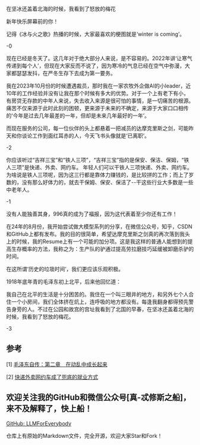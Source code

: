 在坚冰还盖着北海的时候，我看到了怒放的梅花

新年快乐屏幕前的你！

记得《冰与火之歌》热播的时候，大家最喜欢的梗图就是‘winter is coming’。

-0

现在已经是冬天了。这几年对于绝大部分人来说，是不容易的。2022年讲‘让寒气传递到每个人’，但现在大家反而不说了，因为寒冷的气息已经在空气中弥漫，大家都瑟瑟发抖，在严冬生存下去成为第一要务。

我在2023年10月份的时候遭遇裁员，那时我在一家农牧外企做AI的小leader，近10年的工作经验并没有让我在那个时候有多大的优势。对于一个上有老下有小，有房贷无存款的中年人来说，失去收入来源是很可怕的事情，是一切痛苦的根源。痛苦不仅来源于此时此刻的困顿，更来源于未来的不确定，来源于大家口口相传的‘今年是过去几年最差的一年，但却是未来几年最好的一年’。

而现在服务的公司，每一位伙伴的头上都悬着一把减员的达摩克里斯之剑，可能昨天和你谈论工作到面红耳赤的人，今天飞书头像就是‘已离职’。

-2

你应该听过“吉祥三宝”和“铁人三项”，“吉祥三宝”指的是保安、保洁、保姆，“铁人三项”是快递、外卖、网约车。
年轻人们可以干铁人三项快递、外卖、网约车。为啥说是铁人三项呢，因为这三行都是靠体力赚钱的，是比较拼的工作；而上了岁数的，没有那么好体力的，就去干保姆、保安、保洁了--干这些行业大多数是一些中老年人。

-1

没有人能独善其身，996真的成为了福报，因为这代表着至少你还有工作！

在24年的8月份，我开始尝试做大模型系列的分享，在微信公众号，知乎，CSDN和GitHub上都有发布。我的目的很简单，希望达摩克里斯之剑真的再次落到我头上的时候，我的Resume上有一个可能的加分项。这是我这样的普通人能想到的提高生存概率的方法，我称之为：生产队的驴通过提高劳拉磨技巧延缓被卸磨杀驴的时间。

在这所谓‘历史的垃圾时间’，我们更应该乐观积极。

1918年底年青的毛泽东初上北平，后来他回忆道：

我自己在北平的生活是十分困苦的。我住在一个叫三眼井的地方，和另外七个人合住一个小房间，我们全体挤在炕上，连呼吸的地方都没有。每逢我翻身都得预先警告身旁的人。不过在公园和故宫的宫址我看到了北国的早春，在坚冰还盖着北海的时候，我看到了怒放的梅花。

-3

## 参考

[1] [毛泽东自传：第二章　在动乱中成长起来](http://www.ziyexing.com/maozedong/zizhuan/maozedong_zizhuan_02.htm)

[2] [快递外卖网约车成了兜底的就业方式](https://www.163.com/dy/article/JBB902JE0556103Q.html)

## 欢迎关注我的GitHub和微信公众号[真-忒修斯之船]，来不及解释了，快上船！

[GitHub: LLMForEverybody](https://github.com/luhengshiwo/LLMForEverybody)

仓库上有原始的Markdown文件，完全开源，欢迎大家Star和Fork！